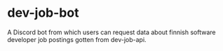# dev-job-bot
A Discord bot from which users can request data about finnish software developer job postings gotten from dev-job-api.
